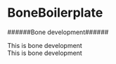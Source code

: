 BoneBoilerplate
================

######Bone development######

This is bone development  
This is bone development